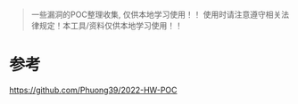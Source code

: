 #
> 一些漏洞的POC整理收集, 仅供本地学习使用！！
使用时请注意遵守相关法律规定！本工具/资料仅供本地学习使用！！
> 
> 
# 参考
https://github.com/Phuong39/2022-HW-POC